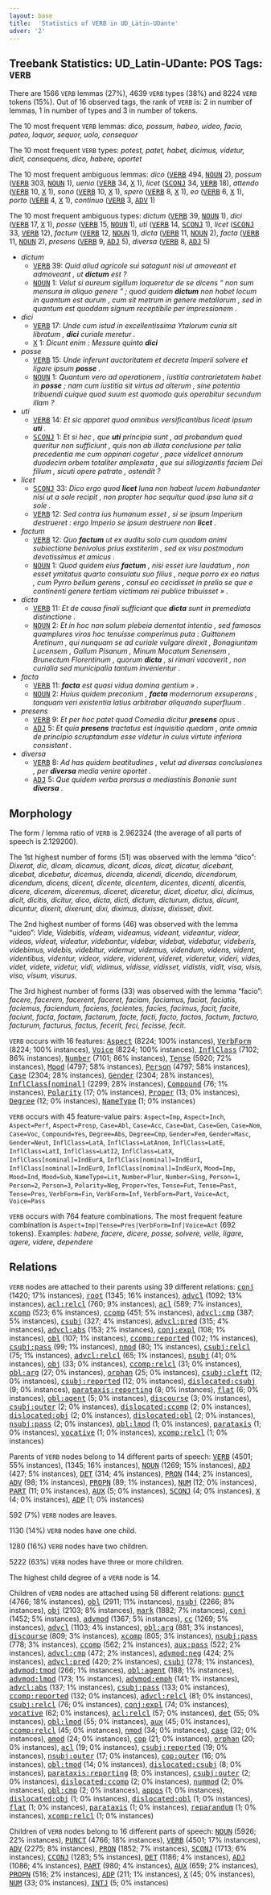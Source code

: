 ```yaml
---
layout: base
title:  'Statistics of VERB in UD_Latin-UDante'
udver: '2'
---
```


## Treebank Statistics: UD_Latin-UDante: POS Tags: `VERB`

There are 1566 `VERB` lemmas (27%), 4639 `VERB` types (38%) and 8224 `VERB` tokens (15%).
Out of 16 observed tags, the rank of `VERB` is: 2 in number of lemmas, 1 in number of types and 3 in number of tokens.

The 10 most frequent `VERB` lemmas: <em>dico, possum, habeo, uideo, facio, pateo, loquor, sequor, uolo, consequor</em>

The 10 most frequent `VERB` types:  <em>potest, patet, habet, dicimus, videtur, dicit, consequens, dico, habere, oportet</em>

The 10 most frequent ambiguous lemmas: <em>dico</em> (<tt><a href="la_udante-pos-VERB.html">VERB</a></tt> 494, <tt><a href="la_udante-pos-NOUN.html">NOUN</a></tt> 2), <em>possum</em> (<tt><a href="la_udante-pos-VERB.html">VERB</a></tt> 303, <tt><a href="la_udante-pos-NOUN.html">NOUN</a></tt> 1), <em>uenio</em> (<tt><a href="la_udante-pos-VERB.html">VERB</a></tt> 34, <tt><a href="la_udante-pos-X.html">X</a></tt> 1), <em>licet</em> (<tt><a href="la_udante-pos-SCONJ.html">SCONJ</a></tt> 34, <tt><a href="la_udante-pos-VERB.html">VERB</a></tt> 18), <em>attendo</em> (<tt><a href="la_udante-pos-VERB.html">VERB</a></tt> 10, <tt><a href="la_udante-pos-X.html">X</a></tt> 1), <em>sono</em> (<tt><a href="la_udante-pos-VERB.html">VERB</a></tt> 10, <tt><a href="la_udante-pos-X.html">X</a></tt> 1), <em>spero</em> (<tt><a href="la_udante-pos-VERB.html">VERB</a></tt> 8, <tt><a href="la_udante-pos-X.html">X</a></tt> 1), <em>eo</em> (<tt><a href="la_udante-pos-VERB.html">VERB</a></tt> 6, <tt><a href="la_udante-pos-X.html">X</a></tt> 1), <em>porto</em> (<tt><a href="la_udante-pos-VERB.html">VERB</a></tt> 4, <tt><a href="la_udante-pos-X.html">X</a></tt> 1), <em>continuo</em> (<tt><a href="la_udante-pos-VERB.html">VERB</a></tt> 3, <tt><a href="la_udante-pos-ADV.html">ADV</a></tt> 1)

The 10 most frequent ambiguous types:  <em>dictum</em> (<tt><a href="la_udante-pos-VERB.html">VERB</a></tt> 39, <tt><a href="la_udante-pos-NOUN.html">NOUN</a></tt> 1), <em>dici</em> (<tt><a href="la_udante-pos-VERB.html">VERB</a></tt> 17, <tt><a href="la_udante-pos-X.html">X</a></tt> 1), <em>posse</em> (<tt><a href="la_udante-pos-VERB.html">VERB</a></tt> 15, <tt><a href="la_udante-pos-NOUN.html">NOUN</a></tt> 1), <em>uti</em> (<tt><a href="la_udante-pos-VERB.html">VERB</a></tt> 14, <tt><a href="la_udante-pos-SCONJ.html">SCONJ</a></tt> 1), <em>licet</em> (<tt><a href="la_udante-pos-SCONJ.html">SCONJ</a></tt> 33, <tt><a href="la_udante-pos-VERB.html">VERB</a></tt> 12), <em>factum</em> (<tt><a href="la_udante-pos-VERB.html">VERB</a></tt> 12, <tt><a href="la_udante-pos-NOUN.html">NOUN</a></tt> 1), <em>dicta</em> (<tt><a href="la_udante-pos-VERB.html">VERB</a></tt> 11, <tt><a href="la_udante-pos-NOUN.html">NOUN</a></tt> 2), <em>facta</em> (<tt><a href="la_udante-pos-VERB.html">VERB</a></tt> 11, <tt><a href="la_udante-pos-NOUN.html">NOUN</a></tt> 2), <em>presens</em> (<tt><a href="la_udante-pos-VERB.html">VERB</a></tt> 9, <tt><a href="la_udante-pos-ADJ.html">ADJ</a></tt> 5), <em>diversa</em> (<tt><a href="la_udante-pos-VERB.html">VERB</a></tt> 8, <tt><a href="la_udante-pos-ADJ.html">ADJ</a></tt> 5)


* <em>dictum</em>
  * <tt><a href="la_udante-pos-VERB.html">VERB</a></tt> 39: <em>Quid aliud agricole sui satagunt nisi ut amoveant et admoveant , ut <b>dictum</b> est ?</em>
  * <tt><a href="la_udante-pos-NOUN.html">NOUN</a></tt> 1: <em>Velut si aureum sigillum loqueretur de se dicens “ non sum mensura in aliquo genere ” ; quod quidem <b>dictum</b> non habet locum in quantum est aurum , cum sit metrum in genere metallorum , sed in quantum est quoddam signum receptibile per impressionem .</em>
* <em>dici</em>
  * <tt><a href="la_udante-pos-VERB.html">VERB</a></tt> 17: <em>Unde cum istud in excellentissima Ytalorum curia sit libratum , <b>dici</b> curiale meretur .</em>
  * <tt><a href="la_udante-pos-X.html">X</a></tt> 1: <em>Dicunt enim : Messure quinto <b>dici</b></em>
* <em>posse</em>
  * <tt><a href="la_udante-pos-VERB.html">VERB</a></tt> 15: <em>Unde inferunt auctoritatem et decreta Imperii solvere et ligare ipsum <b>posse</b> .</em>
  * <tt><a href="la_udante-pos-NOUN.html">NOUN</a></tt> 1: <em>Quantum vero ad operationem , iustitia contrarietatem habet in <b>posse</b> ; nam cum iustitia sit virtus ad alterum , sine potentia tribuendi cuique quod suum est quomodo quis operabitur secundum illam ?</em>
* <em>uti</em>
  * <tt><a href="la_udante-pos-VERB.html">VERB</a></tt> 14: <em>Et sic apparet quod omnibus versificantibus liceat ipsum <b>uti</b> .</em>
  * <tt><a href="la_udante-pos-SCONJ.html">SCONJ</a></tt> 1: <em>Et si hec , que <b>uti</b> principia sunt , ad probandum quod queritur non sufficiunt , quis non ab illata conclusione per talia precedentia me cum oppinari cogetur , pace videlicet annorum duodecim orbem totaliter amplexata , que sui sillogizantis faciem Dei filium , sicuti opere patrato , ostendit ?</em>
* <em>licet</em>
  * <tt><a href="la_udante-pos-SCONJ.html">SCONJ</a></tt> 33: <em>Dico ergo quod <b>licet</b> luna non habeat lucem habundanter nisi ut a sole recipit , non propter hoc sequitur quod ipsa luna sit a sole .</em>
  * <tt><a href="la_udante-pos-VERB.html">VERB</a></tt> 12: <em>Sed contra ius humanum esset , si se ipsum Imperium destrueret : ergo Imperio se ipsum destruere non <b>licet</b> .</em>
* <em>factum</em>
  * <tt><a href="la_udante-pos-VERB.html">VERB</a></tt> 12: <em>Quo <b>factum</b> ut ex auditu solo cum quadam animi subiectione benivolus prius exstiterim , sed ex visu postmodum devotissimus et amicus .</em>
  * <tt><a href="la_udante-pos-NOUN.html">NOUN</a></tt> 1: <em>Quod quidem eius <b>factum</b> , nisi esset iure laudatum , non esset ymitatus quarto consulatu suo filius , neque porro ex eo natus , cum Pyrro bellum gerens , consul eo cecidisset in prelio se que e continenti genere tertiam victimam rei publice tribuisset » .</em>
* <em>dicta</em>
  * <tt><a href="la_udante-pos-VERB.html">VERB</a></tt> 11: <em>Et de causa finali sufficiant que <b>dicta</b> sunt in premediata distinctione .</em>
  * <tt><a href="la_udante-pos-NOUN.html">NOUN</a></tt> 2: <em>Et in hoc non solum plebeia dementat intentio , sed famosos quamplures viros hoc tenuisse comperimus puta : Guittonem Aretinum , qui nunquam se ad curiale vulgare direxit , Bonagiuntam Lucensem , Gallum Pisanum , Minum Mocatum Senensem , Brunectum Florentinum , quorum <b>dicta</b> , si rimari vacaverit , non curialia sed municipalia tantum invenientur .</em>
* <em>facta</em>
  * <tt><a href="la_udante-pos-VERB.html">VERB</a></tt> 11: <em><b>facta</b> est quasi vidua domina gentium » .</em>
  * <tt><a href="la_udante-pos-NOUN.html">NOUN</a></tt> 2: <em>Huius quidem preconium , <b>facta</b> modernorum exsuperans , tanquam veri existentia latius arbitrabar aliquando superfluum .</em>
* <em>presens</em>
  * <tt><a href="la_udante-pos-VERB.html">VERB</a></tt> 9: <em>Et per hoc patet quod Comedia dicitur <b>presens</b> opus .</em>
  * <tt><a href="la_udante-pos-ADJ.html">ADJ</a></tt> 5: <em>Et quia <b>presens</b> tractatus est inquisitio quedam , ante omnia de principio scruptandum esse videtur in cuius virtute inferiora consistant .</em>
* <em>diversa</em>
  * <tt><a href="la_udante-pos-VERB.html">VERB</a></tt> 8: <em>Ad has quidem beatitudines , velut ad diversas conclusiones , per <b>diversa</b> media venire oportet .</em>
  * <tt><a href="la_udante-pos-ADJ.html">ADJ</a></tt> 5: <em>Que quidem verba prorsus a mediastinis Bononie sunt <b>diversa</b> .</em>

## Morphology

The form / lemma ratio of `VERB` is 2.962324 (the average of all parts of speech is 2.129200).

The 1st highest number of forms (51) was observed with the lemma “dico”: <em>Dixerat, dic, dicam, dicamus, dicant, dicas, dicat, dicatur, dicebant, dicebat, dicebatur, dicemus, dicenda, dicendi, dicendo, dicendorum, dicendum, dicens, dicent, dicente, dicentem, dicentes, dicenti, dicentis, dicere, dicerem, diceremus, diceret, diceretur, dicet, dicetur, dici, dicimus, dicit, dicitis, dicitur, dico, dicta, dicti, dictum, dicturum, dictus, dicunt, dicuntur, dixerit, dixerunt, dixi, diximus, dixisse, dixisset, dixit</em>.

The 2nd highest number of forms (46) was observed with the lemma “uideo”: <em>Vide, Videbitis, videam, videamus, videant, videantur, videar, videas, videat, videatur, videbantur, videbar, videbat, videbatur, videberis, videbimus, videbis, videbitur, videmur, videmus, videndum, videns, vident, videntibus, videntur, videor, videre, viderent, videret, videretur, videri, vides, videt, videte, videtur, vidi, vidimus, vidisse, vidisset, vidistis, vidit, visa, visis, viso, visum, visurus</em>.

The 3rd highest number of forms (33) was observed with the lemma “facio”: <em>facere, facerem, facerent, faceret, faciam, faciamus, faciat, faciatis, faciemus, faciendum, faciens, facientes, facies, facimus, facit, facite, faciunt, facta, factam, factarum, facte, facti, facto, factos, factum, facturo, facturum, facturus, factus, fecerit, feci, fecisse, fecit</em>.

`VERB` occurs with 16 features: <tt><a href="la_udante-feat-Aspect.html">Aspect</a></tt> (8224; 100% instances), <tt><a href="la_udante-feat-VerbForm.html">VerbForm</a></tt> (8224; 100% instances), <tt><a href="la_udante-feat-Voice.html">Voice</a></tt> (8224; 100% instances), <tt><a href="la_udante-feat-InflClass.html">InflClass</a></tt> (7102; 86% instances), <tt><a href="la_udante-feat-Number.html">Number</a></tt> (7101; 86% instances), <tt><a href="la_udante-feat-Tense.html">Tense</a></tt> (5920; 72% instances), <tt><a href="la_udante-feat-Mood.html">Mood</a></tt> (4797; 58% instances), <tt><a href="la_udante-feat-Person.html">Person</a></tt> (4797; 58% instances), <tt><a href="la_udante-feat-Case.html">Case</a></tt> (2304; 28% instances), <tt><a href="la_udante-feat-Gender.html">Gender</a></tt> (2304; 28% instances), <tt><a href="la_udante-feat-InflClass-nominal.html">InflClass[nominal]</a></tt> (2299; 28% instances), <tt><a href="la_udante-feat-Compound.html">Compound</a></tt> (76; 1% instances), <tt><a href="la_udante-feat-Polarity.html">Polarity</a></tt> (17; 0% instances), <tt><a href="la_udante-feat-Proper.html">Proper</a></tt> (13; 0% instances), <tt><a href="la_udante-feat-Degree.html">Degree</a></tt> (12; 0% instances), <tt><a href="la_udante-feat-NameType.html">NameType</a></tt> (1; 0% instances)

`VERB` occurs with 45 feature-value pairs: `Aspect=Imp`, `Aspect=Inch`, `Aspect=Perf`, `Aspect=Prosp`, `Case=Abl`, `Case=Acc`, `Case=Dat`, `Case=Gen`, `Case=Nom`, `Case=Voc`, `Compound=Yes`, `Degree=Abs`, `Degree=Cmp`, `Gender=Fem`, `Gender=Masc`, `Gender=Neut`, `InflClass=LatA`, `InflClass=LatAnom`, `InflClass=LatE`, `InflClass=LatI`, `InflClass=LatI2`, `InflClass=LatX`, `InflClass[nominal]=IndEurA`, `InflClass[nominal]=IndEurI`, `InflClass[nominal]=IndEurO`, `InflClass[nominal]=IndEurX`, `Mood=Imp`, `Mood=Ind`, `Mood=Sub`, `NameType=Lit`, `Number=Plur`, `Number=Sing`, `Person=1`, `Person=2`, `Person=3`, `Polarity=Neg`, `Proper=Yes`, `Tense=Fut`, `Tense=Past`, `Tense=Pres`, `VerbForm=Fin`, `VerbForm=Inf`, `VerbForm=Part`, `Voice=Act`, `Voice=Pass`

`VERB` occurs with 764 feature combinations.
The most frequent feature combination is `Aspect=Imp|Tense=Pres|VerbForm=Inf|Voice=Act` (692 tokens).
Examples: <em>habere, facere, dicere, posse, solvere, velle, ligare, agere, videre, dependere</em>


## Relations

`VERB` nodes are attached to their parents using 39 different relations: <tt><a href="la_udante-dep-conj.html">conj</a></tt> (1420; 17% instances), <tt><a href="la_udante-dep-root.html">root</a></tt> (1345; 16% instances), <tt><a href="la_udante-dep-advcl.html">advcl</a></tt> (1092; 13% instances), <tt><a href="la_udante-dep-acl-relcl.html">acl:relcl</a></tt> (760; 9% instances), <tt><a href="la_udante-dep-acl.html">acl</a></tt> (589; 7% instances), <tt><a href="la_udante-dep-xcomp.html">xcomp</a></tt> (523; 6% instances), <tt><a href="la_udante-dep-ccomp.html">ccomp</a></tt> (451; 5% instances), <tt><a href="la_udante-dep-advcl-cmp.html">advcl:cmp</a></tt> (387; 5% instances), <tt><a href="la_udante-dep-csubj.html">csubj</a></tt> (327; 4% instances), <tt><a href="la_udante-dep-advcl-pred.html">advcl:pred</a></tt> (315; 4% instances), <tt><a href="la_udante-dep-advcl-abs.html">advcl:abs</a></tt> (153; 2% instances), <tt><a href="la_udante-dep-conj-expl.html">conj:expl</a></tt> (108; 1% instances), <tt><a href="la_udante-dep-obl.html">obl</a></tt> (107; 1% instances), <tt><a href="la_udante-dep-ccomp-reported.html">ccomp:reported</a></tt> (102; 1% instances), <tt><a href="la_udante-dep-csubj-pass.html">csubj:pass</a></tt> (99; 1% instances), <tt><a href="la_udante-dep-nmod.html">nmod</a></tt> (80; 1% instances), <tt><a href="la_udante-dep-csubj-relcl.html">csubj:relcl</a></tt> (75; 1% instances), <tt><a href="la_udante-dep-advcl-relcl.html">advcl:relcl</a></tt> (65; 1% instances), <tt><a href="la_udante-dep-nsubj.html">nsubj</a></tt> (41; 0% instances), <tt><a href="la_udante-dep-obj.html">obj</a></tt> (33; 0% instances), <tt><a href="la_udante-dep-ccomp-relcl.html">ccomp:relcl</a></tt> (31; 0% instances), <tt><a href="la_udante-dep-obl-arg.html">obl:arg</a></tt> (27; 0% instances), <tt><a href="la_udante-dep-orphan.html">orphan</a></tt> (25; 0% instances), <tt><a href="la_udante-dep-csubj-cleft.html">csubj:cleft</a></tt> (12; 0% instances), <tt><a href="la_udante-dep-csubj-reported.html">csubj:reported</a></tt> (12; 0% instances), <tt><a href="la_udante-dep-dislocated-csubj.html">dislocated:csubj</a></tt> (9; 0% instances), <tt><a href="la_udante-dep-parataxis-reporting.html">parataxis:reporting</a></tt> (8; 0% instances), <tt><a href="la_udante-dep-flat.html">flat</a></tt> (6; 0% instances), <tt><a href="la_udante-dep-obl-agent.html">obl:agent</a></tt> (5; 0% instances), <tt><a href="la_udante-dep-discourse.html">discourse</a></tt> (3; 0% instances), <tt><a href="la_udante-dep-csubj-outer.html">csubj:outer</a></tt> (2; 0% instances), <tt><a href="la_udante-dep-dislocated-ccomp.html">dislocated:ccomp</a></tt> (2; 0% instances), <tt><a href="la_udante-dep-dislocated-obj.html">dislocated:obj</a></tt> (2; 0% instances), <tt><a href="la_udante-dep-dislocated-obl.html">dislocated:obl</a></tt> (2; 0% instances), <tt><a href="la_udante-dep-nsubj-pass.html">nsubj:pass</a></tt> (2; 0% instances), <tt><a href="la_udante-dep-obl-lmod.html">obl:lmod</a></tt> (1; 0% instances), <tt><a href="la_udante-dep-parataxis.html">parataxis</a></tt> (1; 0% instances), <tt><a href="la_udante-dep-vocative.html">vocative</a></tt> (1; 0% instances), <tt><a href="la_udante-dep-xcomp-relcl.html">xcomp:relcl</a></tt> (1; 0% instances)

Parents of `VERB` nodes belong to 14 different parts of speech: <tt><a href="la_udante-pos-VERB.html">VERB</a></tt> (4501; 55% instances),  (1345; 16% instances), <tt><a href="la_udante-pos-NOUN.html">NOUN</a></tt> (1269; 15% instances), <tt><a href="la_udante-pos-ADJ.html">ADJ</a></tt> (427; 5% instances), <tt><a href="la_udante-pos-DET.html">DET</a></tt> (314; 4% instances), <tt><a href="la_udante-pos-PRON.html">PRON</a></tt> (144; 2% instances), <tt><a href="la_udante-pos-ADV.html">ADV</a></tt> (98; 1% instances), <tt><a href="la_udante-pos-PROPN.html">PROPN</a></tt> (89; 1% instances), <tt><a href="la_udante-pos-NUM.html">NUM</a></tt> (12; 0% instances), <tt><a href="la_udante-pos-PART.html">PART</a></tt> (11; 0% instances), <tt><a href="la_udante-pos-AUX.html">AUX</a></tt> (5; 0% instances), <tt><a href="la_udante-pos-SCONJ.html">SCONJ</a></tt> (4; 0% instances), <tt><a href="la_udante-pos-X.html">X</a></tt> (4; 0% instances), <tt><a href="la_udante-pos-ADP.html">ADP</a></tt> (1; 0% instances)

592 (7%) `VERB` nodes are leaves.

1130 (14%) `VERB` nodes have one child.

1280 (16%) `VERB` nodes have two children.

5222 (63%) `VERB` nodes have three or more children.

The highest child degree of a `VERB` node is 14.

Children of `VERB` nodes are attached using 58 different relations: <tt><a href="la_udante-dep-punct.html">punct</a></tt> (4766; 18% instances), <tt><a href="la_udante-dep-obl.html">obl</a></tt> (2911; 11% instances), <tt><a href="la_udante-dep-nsubj.html">nsubj</a></tt> (2266; 8% instances), <tt><a href="la_udante-dep-obj.html">obj</a></tt> (2103; 8% instances), <tt><a href="la_udante-dep-mark.html">mark</a></tt> (1882; 7% instances), <tt><a href="la_udante-dep-conj.html">conj</a></tt> (1452; 5% instances), <tt><a href="la_udante-dep-advmod.html">advmod</a></tt> (1367; 5% instances), <tt><a href="la_udante-dep-cc.html">cc</a></tt> (1269; 5% instances), <tt><a href="la_udante-dep-advcl.html">advcl</a></tt> (1103; 4% instances), <tt><a href="la_udante-dep-obl-arg.html">obl:arg</a></tt> (881; 3% instances), <tt><a href="la_udante-dep-discourse.html">discourse</a></tt> (809; 3% instances), <tt><a href="la_udante-dep-xcomp.html">xcomp</a></tt> (805; 3% instances), <tt><a href="la_udante-dep-nsubj-pass.html">nsubj:pass</a></tt> (778; 3% instances), <tt><a href="la_udante-dep-ccomp.html">ccomp</a></tt> (562; 2% instances), <tt><a href="la_udante-dep-aux-pass.html">aux:pass</a></tt> (522; 2% instances), <tt><a href="la_udante-dep-advcl-cmp.html">advcl:cmp</a></tt> (472; 2% instances), <tt><a href="la_udante-dep-advmod-neg.html">advmod:neg</a></tt> (424; 2% instances), <tt><a href="la_udante-dep-advcl-pred.html">advcl:pred</a></tt> (420; 2% instances), <tt><a href="la_udante-dep-csubj.html">csubj</a></tt> (278; 1% instances), <tt><a href="la_udante-dep-advmod-tmod.html">advmod:tmod</a></tt> (266; 1% instances), <tt><a href="la_udante-dep-obl-agent.html">obl:agent</a></tt> (188; 1% instances), <tt><a href="la_udante-dep-advmod-lmod.html">advmod:lmod</a></tt> (173; 1% instances), <tt><a href="la_udante-dep-advmod-emph.html">advmod:emph</a></tt> (141; 1% instances), <tt><a href="la_udante-dep-advcl-abs.html">advcl:abs</a></tt> (137; 1% instances), <tt><a href="la_udante-dep-csubj-pass.html">csubj:pass</a></tt> (133; 0% instances), <tt><a href="la_udante-dep-ccomp-reported.html">ccomp:reported</a></tt> (132; 0% instances), <tt><a href="la_udante-dep-advcl-relcl.html">advcl:relcl</a></tt> (81; 0% instances), <tt><a href="la_udante-dep-csubj-relcl.html">csubj:relcl</a></tt> (76; 0% instances), <tt><a href="la_udante-dep-conj-expl.html">conj:expl</a></tt> (74; 0% instances), <tt><a href="la_udante-dep-vocative.html">vocative</a></tt> (62; 0% instances), <tt><a href="la_udante-dep-acl-relcl.html">acl:relcl</a></tt> (57; 0% instances), <tt><a href="la_udante-dep-det.html">det</a></tt> (55; 0% instances), <tt><a href="la_udante-dep-obl-lmod.html">obl:lmod</a></tt> (55; 0% instances), <tt><a href="la_udante-dep-aux.html">aux</a></tt> (45; 0% instances), <tt><a href="la_udante-dep-ccomp-relcl.html">ccomp:relcl</a></tt> (45; 0% instances), <tt><a href="la_udante-dep-nmod.html">nmod</a></tt> (34; 0% instances), <tt><a href="la_udante-dep-case.html">case</a></tt> (32; 0% instances), <tt><a href="la_udante-dep-amod.html">amod</a></tt> (24; 0% instances), <tt><a href="la_udante-dep-cop.html">cop</a></tt> (21; 0% instances), <tt><a href="la_udante-dep-orphan.html">orphan</a></tt> (20; 0% instances), <tt><a href="la_udante-dep-acl.html">acl</a></tt> (19; 0% instances), <tt><a href="la_udante-dep-csubj-reported.html">csubj:reported</a></tt> (19; 0% instances), <tt><a href="la_udante-dep-nsubj-outer.html">nsubj:outer</a></tt> (17; 0% instances), <tt><a href="la_udante-dep-cop-outer.html">cop:outer</a></tt> (16; 0% instances), <tt><a href="la_udante-dep-obl-tmod.html">obl:tmod</a></tt> (14; 0% instances), <tt><a href="la_udante-dep-dislocated-csubj.html">dislocated:csubj</a></tt> (8; 0% instances), <tt><a href="la_udante-dep-parataxis-reporting.html">parataxis:reporting</a></tt> (8; 0% instances), <tt><a href="la_udante-dep-csubj-outer.html">csubj:outer</a></tt> (2; 0% instances), <tt><a href="la_udante-dep-dislocated-ccomp.html">dislocated:ccomp</a></tt> (2; 0% instances), <tt><a href="la_udante-dep-nummod.html">nummod</a></tt> (2; 0% instances), <tt><a href="la_udante-dep-obl-cmp.html">obl:cmp</a></tt> (2; 0% instances), <tt><a href="la_udante-dep-appos.html">appos</a></tt> (1; 0% instances), <tt><a href="la_udante-dep-dislocated-obj.html">dislocated:obj</a></tt> (1; 0% instances), <tt><a href="la_udante-dep-dislocated-obl.html">dislocated:obl</a></tt> (1; 0% instances), <tt><a href="la_udante-dep-flat.html">flat</a></tt> (1; 0% instances), <tt><a href="la_udante-dep-parataxis.html">parataxis</a></tt> (1; 0% instances), <tt><a href="la_udante-dep-reparandum.html">reparandum</a></tt> (1; 0% instances), <tt><a href="la_udante-dep-xcomp-relcl.html">xcomp:relcl</a></tt> (1; 0% instances)

Children of `VERB` nodes belong to 16 different parts of speech: <tt><a href="la_udante-pos-NOUN.html">NOUN</a></tt> (5926; 22% instances), <tt><a href="la_udante-pos-PUNCT.html">PUNCT</a></tt> (4766; 18% instances), <tt><a href="la_udante-pos-VERB.html">VERB</a></tt> (4501; 17% instances), <tt><a href="la_udante-pos-ADV.html">ADV</a></tt> (2275; 8% instances), <tt><a href="la_udante-pos-PRON.html">PRON</a></tt> (1852; 7% instances), <tt><a href="la_udante-pos-SCONJ.html">SCONJ</a></tt> (1713; 6% instances), <tt><a href="la_udante-pos-CCONJ.html">CCONJ</a></tt> (1283; 5% instances), <tt><a href="la_udante-pos-DET.html">DET</a></tt> (1186; 4% instances), <tt><a href="la_udante-pos-ADJ.html">ADJ</a></tt> (1086; 4% instances), <tt><a href="la_udante-pos-PART.html">PART</a></tt> (980; 4% instances), <tt><a href="la_udante-pos-AUX.html">AUX</a></tt> (659; 2% instances), <tt><a href="la_udante-pos-PROPN.html">PROPN</a></tt> (516; 2% instances), <tt><a href="la_udante-pos-ADP.html">ADP</a></tt> (211; 1% instances), <tt><a href="la_udante-pos-X.html">X</a></tt> (45; 0% instances), <tt><a href="la_udante-pos-NUM.html">NUM</a></tt> (33; 0% instances), <tt><a href="la_udante-pos-INTJ.html">INTJ</a></tt> (5; 0% instances)

